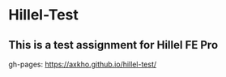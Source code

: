 # Hillel-Test
## This is a test assignment for Hillel FE Pro

gh-pages: https://axkho.github.io/hillel-test/
